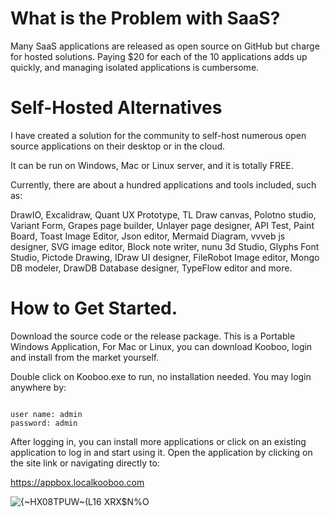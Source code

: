 # What is the Problem with SaaS?

Many SaaS applications are released as open source on GitHub but charge for hosted solutions. Paying $20 for each of the 10 applications adds up quickly, and managing isolated applications is cumbersome.
 

# Self-Hosted Alternatives

I have created a solution for the community to self-host numerous open source applications on their desktop or in the cloud.  

It can be run on Windows, Mac or Linux server, and it is totally FREE. 

Currently, there are about a hundred applications and tools included, such as: 

DrawIO, Excalidraw, Quant UX Prototype, TL Draw canvas, Polotno studio, Variant Form, Grapes page builder, Unlayer page designer, API Test, Paint Board, Toast Image Editor, Json editor, Mermaid Diagram, vvveb js designer, SVG image editor, Block note writer, nunu 3d Studio, Glyphs Font Studio, Pictode Drawing, IDraw UI designer, FileRobot Image editor, Mongo DB modeler, DrawDB Database designer, TypeFlow editor and more.


# How to Get Started.

Download the source code or the release package. This is a Portable Windows Application, For Mac or Linux, you can download Kooboo, login and install from the market yourself. 

Double click on Kooboo.exe to run, no installation needed. You may login anywhere by:

```Text

user name: admin
password: admin

```


After logging in, you can install more applications or click on an existing application to log in and start using it. Open the application by clicking on the site link or navigating directly to:  
 
https://appbox.localkooboo.com

![{~HX08TPUW~(L16 XRX$N%O](https://github.com/user-attachments/assets/5d344b9d-bf5d-44c7-9b95-3d2e54390c83)
